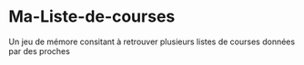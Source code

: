 # Ma-Liste-de-courses
Un jeu de mémore consitant à retrouver plusieurs listes de courses données par des proches
